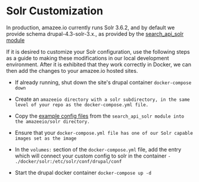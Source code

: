 # Solr Customization

In production, amazee.io currently runs Solr 3.6.2, and by default we provide schema drupal-4.3-solr-3.x., as provided by the [search\_api\_solr module](http://dgo.to/search_api_solr)

If it is desired to customize your Solr configuration, use the following steps as a guide to making these modifications in our local development environment. After it is exhibited that they work correctly in Docker, we can then add the changes to your amazee.io hosted sites.

* If already running, shut down the site's drupal container 
  `docker-compose down`
* Create an `amazeeio directory with a solr subdirectory, in the same level of your repo as the docker-compose.yml file.`

* Copy the [example config files](http://cgit.drupalcode.org/search_api_solr/tree/solr-conf/3.x) from the `search_api_solr module into the amazeeio/solr directory.`

* Ensure that your `docker-compose.yml file has one of our Solr capable images set as the image`


* In the `volumes:` section of the `docker-compose.yml` file, add the entry which will connect your custom config to solr in the container
  `- ./docker/solr:/etc/solr/conf/drupal/conf`

* Start the drupal docker container `docker-compose up -d`



